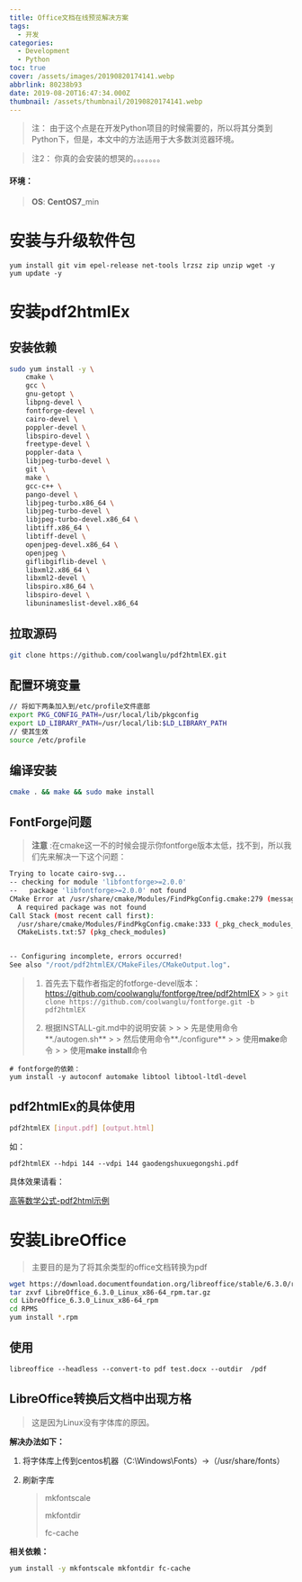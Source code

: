```yaml
---
title: Office文档在线预览解决方案
tags:
  - 开发
categories:
  - Development
  - Python
toc: true
cover: /assets/images/20190820174141.webp
abbrlink: 80238b93
date: 2019-08-20T16:47:34.000Z
thumbnail: /assets/thumbnail/20190820174141.webp
---
```


> 注： 由于这个点是在开发Python项目的时候需要的，所以将其分类到Python下，但是，本文中的方法适用于大多数浏览器环境。

> 注2： 你真的会安装的想哭的。。。。。。。

#### 环境：

> **OS**: **CentOS7**_min

<!-- more -->

# 安装与升级软件包

```shell
yum install git vim epel-release net-tools lrzsz zip unzip wget -y
yum update -y
```

# 安装**pdf2htmlEx**

## 安装依赖

```bash
sudo yum install -y \
    cmake \
    gcc \
    gnu-getopt \
    libpng-devel \
    fontforge-devel \
    cairo-devel \
    poppler-devel \
    libspiro-devel \
    freetype-devel \
    poppler-data \
    libjpeg-turbo-devel \
    git \
    make \
    gcc-c++ \
    pango-devel \
    libjpeg-turbo.x86_64 \
    libjpeg-turbo-devel \
    libjpeg-turbo-devel.x86_64 \
    libtiff.x86_64 \
    libtiff-devel \
    openjpeg-devel.x86_64 \
    openjpeg \
    giflibgiflib-devel \
    libxml2.x86_64 \
    libxml2-devel \
    libspiro.x86_64 \
    libspiro-devel \
    libuninameslist-devel.x86_64
```

## 拉取源码

```bash
git clone https://github.com/coolwanglu/pdf2htmlEX.git
```

## 配置环境变量

```bash
// 将如下两条加入到/etc/profile文件底部
export PKG_CONFIG_PATH=/usr/local/lib/pkgconfig
export LD_LIBRARY_PATH=/usr/local/lib:$LD_LIBRARY_PATH
// 使其生效
source /etc/profile
```

## 编译安装

```bash
cmake . && make && sudo make install
```

## FontForge问题

> **注意** :在cmake这一不的时候会提示你fontforge版本太低，找不到，所以我们先来解决一下这个问题：

```bash
Trying to locate cairo-svg...
-- checking for module 'libfontforge>=2.0.0'
--   package 'libfontforge>=2.0.0' not found
CMake Error at /usr/share/cmake/Modules/FindPkgConfig.cmake:279 (message):
  A required package was not found
Call Stack (most recent call first):
  /usr/share/cmake/Modules/FindPkgConfig.cmake:333 (_pkg_check_modules_internal)
  CMakeLists.txt:57 (pkg_check_modules)


-- Configuring incomplete, errors occurred!
See also "/root/pdf2htmlEX/CMakeFiles/CMakeOutput.log".
```

> 1. 首先去下载作者指定的fotforge-devel版本：https://github.com/coolwanglu/fontforge/tree/pdf2htmlEX
     >
     >    `git clone https://github.com/coolwanglu/fontforge.git -b pdf2htmlEX `
>
> 2. 根据INSTALL-git.md中的说明安装
     >
     >    > 先是使用命令**./autogen.sh**
     > > 然后使用命令**./configure**
     > > 使用**make**命令
     > > 使用**make install**命令

```
# fontforge的依赖：
yum install -y autoconf automake libtool libtool-ltdl-devel
```

## pdf2htmlEx的具体使用

```bash
pdf2htmlEX [input.pdf] [output.html]
```

如：

```
pdf2htmlEX --hdpi 144 --vdpi 144 gaodengshuxuegongshi.pdf 
```

具体效果请看：

<a href="/pdfs/pdf2html.html" target="_blank">高等数学公式-pdf2html示例</a>

# 安装LibreOffice

> 主要目的是为了将其余类型的office文档转换为pdf

```bash
wget https://download.documentfoundation.org/libreoffice/stable/6.3.0/rpm/x86_64/LibreOffice_6.3.0_Linux_x86-64_rpm.tar.gz
tar zxvf LibreOffice_6.3.0_Linux_x86-64_rpm.tar.gz
cd LibreOffice_6.3.0_Linux_x86-64_rpm
cd RPMS
yum install *.rpm
```

## 使用

```
libreoffice --headless --convert-to pdf test.docx --outdir  /pdf
```

## LibreOffice转换后文档中出现方格

> 这是因为Linux没有字体库的原因。

**解决办法如下：**

1. 将字体库上传到centos机器（C:\Windows\Fonts）->（/usr/share/fonts）

2. 刷新字库

   > mkfontscale
   >
   > mkfontdir
   >
   > fc-cache

**相关依赖：**

```bash
yum install -y mkfontscale mkfontdir fc-cache
```

